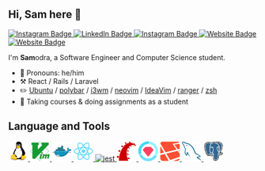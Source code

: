 ## Hi, Sam here :wave:

<p>
 <a href="mailto:samodra.me@gmail.com">
   <img src="https://img.shields.io/badge/-samodra.me@gmail.com-EA4335?style=flat-square&amp;labelColor=fff&amp;logo=Gmail&amp;link=mailto:samodra.me@gmail.com" alt="Instagram Badge">
 </a>
 <a href="https://www.linkedin.com/in/saamodra/">
   <img src="https://img.shields.io/badge/-@saamodra-0A66C2?style=flat-square&amp;labelColor=0A66C2&amp;logo=LinkedIn&amp;link=https://www.linkedin.com/in/saamodra" alt="LinkedIn Badge">
 </a>
 <a href="https://instagram.com/samodra.me">
   <img src="https://img.shields.io/badge/-@samodra.me-E4405F?style=flat-square&amp;labelColor=fff&amp;logo=Instagram&amp;link=https://instagram.com/samodra.me" alt="Instagram Badge">
 </a>
 <a href="https://www.facebook.com/saamodra">
   <img src="https://img.shields.io/badge/-@saamodra-1877F2?style=flat-square&amp;labelColor=fff&amp;logo=Facebook&amp;link=https://www.facebook.com/saamodra" alt="Website Badge">
 </a>
 <a href="https://samodra.my.id">
   <img src="https://img.shields.io/badge/-samodra.my.id-FB542B?style=flat-square&amp;labelColor=fff&amp;logo=Brave&amp;link=https://samodra.my.id" alt="Website Badge">
 </a>
</p>

I'm **Sam**odra, a Software Engineer and Computer Science student.

-   :man: Pronouns: he/him
-   :hammer_and_pick:  React / Rails / Laravel
-   :pencil2: [Ubuntu](https://wiki.ubuntu.com/) / [polybar](https://github.com/polybar/polybar) / [i3wm](https://i3wm.org/) / [neovim](https://neovim.io/) / [IdeaVim](https://github.com/JetBrains/ideavim) / [ranger](https://github.com/ranger/ranger) / [zsh](https://ohmyz.sh/)
-   :seedling: Taking courses & doing assignments as a student


## Language and Tools
<p align="left">
  <a href="https://www.linux.org/" target="_blank" rel="noreferrer">
    <img src="https://raw.githubusercontent.com/devicons/devicon/master/icons/linux/linux-original.svg" alt="linux"
      width="40" height="40" />
  </a>
  <a href="https://www.vim.org/" target="_blank" rel="noreferrer">
    <img src="https://raw.githubusercontent.com/devicons/devicon/master/icons/vim/vim-plain.svg"
      alt="vim" width="40" height="40" />
  </a>
  <a href="https://www.docker.com/" target="_blank" rel="noreferrer">
    <img src="https://raw.githubusercontent.com/devicons/devicon/master/icons/docker/docker-original.svg"
      alt="docker" width="40" height="40" />
  </a>
  <a href="https://reactjs.org/" target="_blank" rel="noreferrer">
    <img src="https://raw.githubusercontent.com/devicons/devicon/master/icons/react/react-original.svg"
      alt="react" width="40" height="40" />
  </a>
  <a href="https://jestjs.io" target="_blank" rel="noreferrer">
    <img src="https://www.vectorlogo.zone/logos/jestjsio/jestjsio-icon.svg" alt="jest" width="40" height="40" />
  </a>
  <a href="https://rubyonrails.org" target="_blank" rel="noreferrer">
    <img src="https://raw.githubusercontent.com/devicons/devicon/master/icons/rails/rails-plain.svg"
      alt="rails" width="40" height="40" />
  </a>
  <a href="https://rspec.info" target="_blank" rel="noreferrer">
    <img src="https://raw.githubusercontent.com/devicons/devicon/master/icons/rspec/rspec-original.svg" alt="rspec" width="40" height="40" />
  </a>
  <a href="https://laravel.com/" target="_blank" rel="noreferrer">
    <img src="https://raw.githubusercontent.com/devicons/devicon/master/icons/laravel/laravel-plain.svg"
      alt="laravel" width="40" height="40" />
  </a>
  <a href="https://www.mysql.com/" target="_blank" rel="noreferrer">
    <img src="https://raw.githubusercontent.com/devicons/devicon/master/icons/mysql/mysql-original.svg"
      alt="mysql" width="40" height="40" />
  </a>
  <a href="https://www.postgresql.org" target="_blank" rel="noreferrer">
    <img
      src="https://raw.githubusercontent.com/devicons/devicon/master/icons/postgresql/postgresql-original.svg"
      alt="postgresql" width="40" height="40" />
  </a>
</p>

